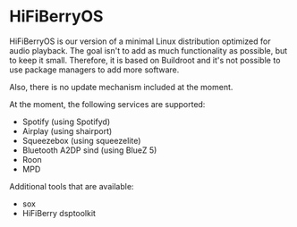 # HiFiBerryOS

HiFiBerryOS is our version of a minimal Linux distribution optimized for audio playback. 
The goal isn't to add as much functionality as possible, but to keep it small. Therefore, 
it is based on Buildroot and it's not possible to use package managers to add more 
software.

Also, there is no update mechanism included at the moment.

At the moment, the following services are supported:

- Spotify (using Spotifyd)
- Airplay (using shairport)
- Squeezebox (using squeezelite)
- Bluetooth A2DP sind (using BlueZ 5)
- Roon
- MPD

Additional tools that are available:

- sox
- HiFiBerry dsptoolkit

